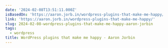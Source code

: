 ```yaml
---
date: '2024-02-08T13:51:11.000Z'
isBasedOn: 'https://aaron.jorb.in/wordpress-plugins-that-make-me-happy/'
link: 'https://aaron.jorb.in/wordpress-plugins-that-make-me-happy/'
slug: 2024-02-08-wordpress-plugins-that-make-me-happy-aaron-jorbin
tags:
  - wordpress
title: WordPress plugins that make me happy - Aaron Jorbin
---
```


